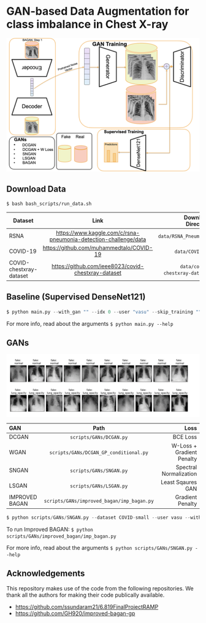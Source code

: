 # GAN-based Data Augmentation for class imbalance in Chest X-ray

![](Images/schematic.jpeg)

## Download Data
```bash
$ bash bash_scripts/run_data.sh
```
| Dataset | Link | Download Directory
| -----   | :----:| ----: |
|   RSNA      |  https://www.kaggle.com/c/rsna-pneumonia-detection-challenge/data    | `data/RSNA_Pneumonia`
|   COVID-19      |  https://github.com/muhammedtalo/COVID-19    | `data/COVID-19`
|   COVID-chestxray-dataset      |    https://github.com/ieee8023/covid-chestxray-dataset  | `data/covid-chestxray-dataset`

## Baseline (Supervised DenseNet121)
```python
$ python main.py --with_gan "" --idx 0 --user "vasu" --skip_training ""  --dataset_size  10  --dataset  "COVID"  --fraction  0.5  --epochs  30  --data_aug  "True"
```

For more info, read about the arguments `$ python main.py --help`

## GANs
![](Images/fake_images.png)

| **GAN** | **Path** | **Loss** |
| :---- | :-----: | -----: |
|DCGAN|`scripts/GANs/DCGAN.py`| BCE Loss|
| WGAN | `scripts/GANs/DCGAN_GP_conditional.py`| W-Loss + Gradient Penalty|
| SNGAN | `scripts/GANs/SNGAN.py` | Spectral Normalization | 
| LSGAN | `scripts/GANs/LSGAN.py` | Least Sqaures GAN | 
| IMPROVED BAGAN | `scripts/GANs/improved_bagan/imp_bagan.py` | Gradient Penalty | 

```python
$ python scripts/GANs/SNGAN.py --dataset COVID-small --user vasu --with_gan True --epochs 200 --lr 2e-3 --display_step 100 --z_dim 128 --GAN_type SNGAN --batch_size 32  --im_channel 3 --patience 30 --n_class_generate 0 --num_images_per_class 250
```
To run Improved BAGAN: `$ python scripts/GANs/improved_bagan/imp_bagan.py`

For more info, read about the arguments `$ python scripts/GANs/SNGAN.py --help`

## Acknowledgements
This repository makes use of the code from the following repositories. We thank all the authors for making their code publically available.
- https://github.com/ssundaram21/6.819FinalProjectRAMP
- https://github.com/GH920/improved-bagan-gp

